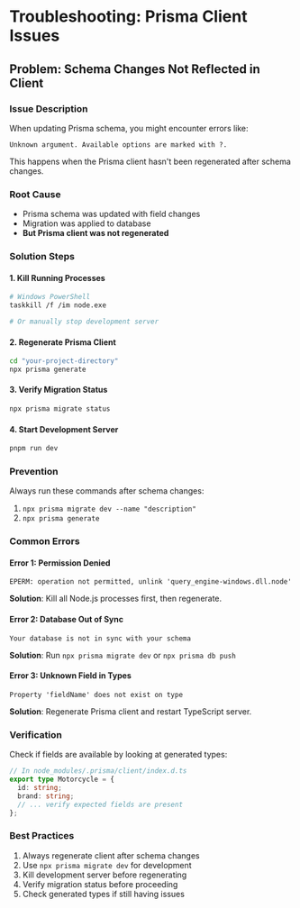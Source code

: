 # Troubleshooting: Prisma Client Issues

## Problem: Schema Changes Not Reflected in Client

### Issue Description

When updating Prisma schema, you might encounter errors like:

```
Unknown argument. Available options are marked with ?.
```

This happens when the Prisma client hasn't been regenerated after schema changes.

### Root Cause

- Prisma schema was updated with field changes
- Migration was applied to database
- **But Prisma client was not regenerated**

### Solution Steps

#### 1. Kill Running Processes

```bash
# Windows PowerShell
taskkill /f /im node.exe

# Or manually stop development server
```

#### 2. Regenerate Prisma Client

```bash
cd "your-project-directory"
npx prisma generate
```

#### 3. Verify Migration Status

```bash
npx prisma migrate status
```

#### 4. Start Development Server

```bash
pnpm run dev
```

### Prevention

Always run these commands after schema changes:

1. `npx prisma migrate dev --name "description"`
2. `npx prisma generate`

### Common Errors

#### Error 1: Permission Denied

```
EPERM: operation not permitted, unlink 'query_engine-windows.dll.node'
```

**Solution**: Kill all Node.js processes first, then regenerate.

#### Error 2: Database Out of Sync

```
Your database is not in sync with your schema
```

**Solution**: Run `npx prisma migrate dev` or `npx prisma db push`

#### Error 3: Unknown Field in Types

```
Property 'fieldName' does not exist on type
```

**Solution**: Regenerate Prisma client and restart TypeScript server.

### Verification

Check if fields are available by looking at generated types:

```typescript
// In node_modules/.prisma/client/index.d.ts
export type Motorcycle = {
  id: string;
  brand: string;
  // ... verify expected fields are present
};
```

### Best Practices

1. Always regenerate client after schema changes
2. Use `npx prisma migrate dev` for development
3. Kill development server before regenerating
4. Verify migration status before proceeding
5. Check generated types if still having issues
